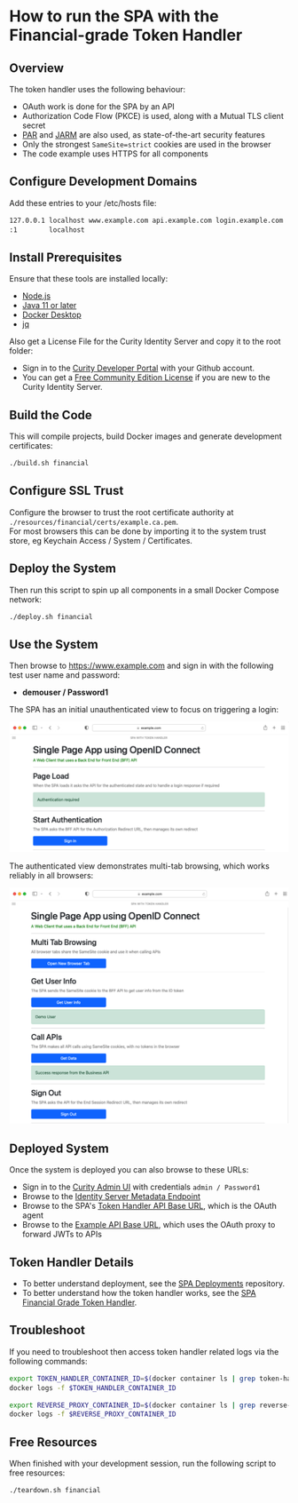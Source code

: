 # How to run the SPA with the Financial-grade Token Handler

## Overview

The token handler uses the following behaviour:

- OAuth work is done for the SPA by an API
- Authorization Code Flow (PKCE) is used, along with a Mutual TLS client secret
- [PAR](https://tools.ietf.org/id/draft-lodderstedt-oauth-par-00.html) and [JARM](https://openid.net/specs/openid-financial-api-jarm.html) are also used, as state-of-the-art security features
- Only the strongest `SameSite=strict` cookies are used in the browser
- The code example uses HTTPS for all components

## Configure Development Domains

Add these entries to your /etc/hosts file:

```bash
127.0.0.1 localhost www.example.com api.example.com login.example.com
:1        localhost
```

## Install Prerequisites

Ensure that these tools are installed locally:

- [Node.js](https://nodejs.org/en/download/)
- [Java 11 or later](https://openjdk.java.net/projects/jdk/11/)
- [Docker Desktop](https://www.docker.com/products/docker-desktop)
- [jq](https://stedolan.github.io/jq/download/)

Also get a License File for the Curity Identity Server and copy it to the root folder:

- Sign in to the [Curity Developer Portal](https://developer.curity.io/) with your Github account.
- You can get a [Free Community Edition License](https://curity.io/product/community/) if you are new to the Curity Identity Server.

## Build the Code

This will compile projects, build Docker images and generate development certificates:

```bash
./build.sh financial
```

## Configure SSL Trust

Configure the browser to trust the root certificate authority at `./resources/financial/certs/example.ca.pem`.\
For most browsers this can be done by importing it to the system trust store, eg Keychain Access / System / Certificates.

## Deploy the System

Then run this script to spin up all components in a small Docker Compose network:

```bash
./deploy.sh financial
```

## Use the System

Then browse to https://www.example.com and sign in with the following test user name and password:

- **demouser / Password1**

The SPA has an initial unauthenticated view to focus on triggering a login:

![Unauthenticated View](/doc/ui-unauthenticated-financial.png)

The authenticated view demonstrates multi-tab browsing, which works reliably in all browsers:

![Authenticated View](/doc/ui-authenticated-financial.png)

## Deployed System

Once the system is deployed you can also browse to these URLs:

- Sign in to the [Curity Admin UI](https://localhost:6749/admin) with credentials `admin / Password1`
- Browse to the [Identity Server Metadata Endpoint](https://login.example.com:8443/oauth/v2/oauth-anonymous/.well-known/openid-configuration)
- Browse to the SPA's [Token Handler API Base URL](https://api.example.com:3000/tokenhandler), which is the OAuth agent
- Browse to the [Example API Base URL](https://api.example.com:3000/api), which uses the OAuth proxy to forward JWTs to APIs

## Token Handler Details

- To better understand deployment, see the [SPA Deployments](https://github.com/curityio/spa-deployments) repository.
- To better understand how the token handler works, see the [SPA Financial Grade Token Handler](https://github.com/curityio/token-handler-kotlin-spring-fapi).

## Troubleshoot

If you need to troubleshoot then access token handler related logs via the following commands:

```bash
export TOKEN_HANDLER_CONTAINER_ID=$(docker container ls | grep token-handler-api | awk '{print $1}')
docker logs -f $TOKEN_HANDLER_CONTAINER_ID
```

```bash
export REVERSE_PROXY_CONTAINER_ID=$(docker container ls | grep reverse-proxy | awk '{print $1}')
docker logs -f $REVERSE_PROXY_CONTAINER_ID
```

## Free Resources

When finished with your development session, run the following script to free resources:

```bash
./teardown.sh financial
```